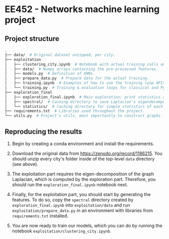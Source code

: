 # EE452 - Networks machine learning project

## Project structure
```bash
.
├── data/  # Original dataset unzipped, per city.
├── exploitation
│   ├── clustering_city.ipynb  # Notebook with actual training calls and plotting.
│   ├── data/  # Numpy arrays containing the pre-processed features.
│   ├── models.py  # Definition of GNNs.
│   ├── prepare_data.py  # Prepare data for the actual training.
│   ├── training.ipynb  # Examples of how to use the training loop APIs.
│   └── training.py  # Training & evaluation loops for classical and PyG models.
├── exploration_final
│   ├── exploration_final.ipynb  # Main exploration; print statistics and make plots.
│   ├── spectral/  # Caching directory to save Laplacian's eigendecomposition for each city.
│   └── statistics/  # Caching directory for simple statistics of each city.
├── requirements.txt  # Libraries used throughout the project.
└── utils.py  # Project's utils, most importantly to construct graphs from the original data.

```

## Reproducing the results
1. Begin by creating a conda environment and install the requirements.

2. Download the original data from https://zenodo.org/record/1186215. You should unzip every city's folder inside of the top-level `data` directory (see above).

3. The exploitation part requires the eigen-decomposition of the graph Laplacian, which is computed by the exploration part. Therefore, you should run the `exploration_final.ipynb` notebook next.

4. Finally, for the exploitation part, you should start by generating the features. To do so, copy the `spectral` directory created by `exploration_final.ipynb` into `exploitation/data` and run `exploitation/prepare_data.py` in an environment with libraries from `requirements.txt` installed.

5. You are now ready to train our models, which you can do by running the notebook `exploitation/clustering_city.ipynb`.